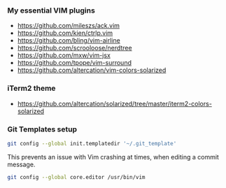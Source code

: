 ### My essential VIM plugins

- https://github.com/mileszs/ack.vim
- https://github.com/kien/ctrlp.vim
- https://github.com/bling/vim-airline
- https://github.com/scrooloose/nerdtree
- https://github.com/mxw/vim-jsx
- https://github.com/tpope/vim-surround
- https://github.com/altercation/vim-colors-solarized


### iTerm2 theme

- https://github.com/altercation/solarized/tree/master/iterm2-colors-solarized


### Git Templates setup

```sh
git config --global init.templatedir '~/.git_template'
```

This prevents an issue with Vim crashing at times, when editing a commit message.
```sh
git config --global core.editor /usr/bin/vim
```
